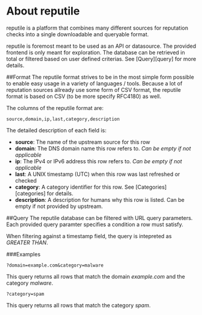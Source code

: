 # About reputile
reputile is a platform that combines many different sources for reputation checks
into a single downloadable and queryable format.

reputile is foremost meant to be used as an API or datasource. The provided
frontend is only meant for exploration. The database can be retrieved in total or
filtered based on user defined criterias. See [Query][query] for more
details.

##Format
The reputile format strives to be in the most simple form possible to enable easy
usage in a variety of languages / tools. Because a lot of reputation sources 
allready use some form of CSV format, the reputile format is based on CSV (to be 
more specify RFC4180) as well.

The columns of the reputile format are:

	source,domain,ip,last,category,description

The detailed description of each field is:

* **source**: The name of the upstream source for this row
* **domain**: The DNS domain name this row refers to. *Can be empty if not applicable*
* **ip**: The IPv4 or IPv6 address this row refers to. *Can be empty if not applicable*
* **last**: A UNIX timestamp (UTC) when this row was last refreshed or checked
* **category**: A category identifier for this row. See [Categories][categories] for details.
* **description**: A description for humans why this row is listed. Can be empty if not provided by upstream.

##Query
The reputile database can be filtered with URL query parameters. Each
provided query paramter specifies a condition a row must satisfy.

When filtering against a timestamp field, the query is intepreted as *GREATER THAN*.

###Examples

	?domain=example.com&category=malware

This query returns all rows that match the domain *example.com* and the category *malware*.

	?category=spam

This query returns all rows that match the category *spam*.
